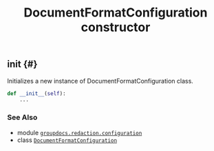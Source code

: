 ﻿---
title: DocumentFormatConfiguration constructor
second_title: GroupDocs.Redaction for Python via .NET API References
description: 
type: docs
url: /python-net/groupdocs.redaction.configuration/documentformatconfiguration/__init__/
is_root: false
weight: 10
---

## __init__ {#}

Initializes a new instance of DocumentFormatConfiguration class.



```python
def __init__(self):
    ...
```





### See Also
* module [`groupdocs.redaction.configuration`](../../)
* class [`DocumentFormatConfiguration`](/redaction/python-net/groupdocs.redaction.configuration/documentformatconfiguration)

